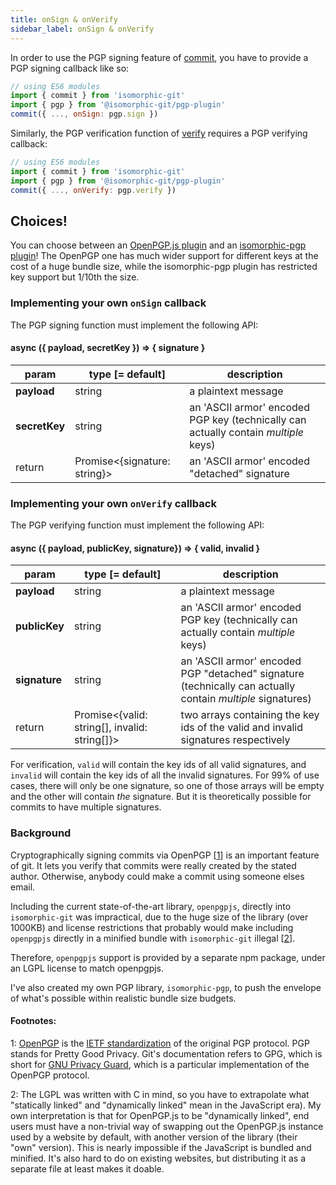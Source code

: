 ```yaml
---
title: onSign & onVerify
sidebar_label: onSign & onVerify
---
```


In order to use the PGP signing feature of [commit](./commit.md), you have to provide a PGP signing callback like so:

```js
// using ES6 modules
import { commit } from 'isomorphic-git'
import { pgp } from '@isomorphic-git/pgp-plugin'
commit({ ..., onSign: pgp.sign })
```

Similarly, the PGP verification function of [verify](./verify.md) requires a PGP verifying callback:

```js
// using ES6 modules
import { commit } from 'isomorphic-git'
import { pgp } from '@isomorphic-git/pgp-plugin'
commit({ ..., onVerify: pgp.verify })
```

## Choices!

You can choose between an [OpenPGP.js plugin](https://github.com/isomorphic-git/openpgp-plugin) and an [isomorphic-pgp plugin](https://github.com/isomorphic-git/pgp-plugin)!
The OpenPGP one has much wider support for different keys at the cost of a huge bundle size, while the isomorphic-pgp plugin has restricted key support but 1/10th the size.

### Implementing your own `onSign` callback

The PGP signing function must implement the following API:

#### async ({ payload, secretKey }) => { signature }

| param         | type [= default]               | description                                                                         |
| ------------- | ------------------------------ | ----------------------------------------------------------------------------------- |
| **payload**   | string                         | a plaintext message                                                                 |
| **secretKey** | string                         | an 'ASCII armor' encoded PGP key (technically can actually contain _multiple_ keys) |
| return        | Promise\<{signature: string}\> | an 'ASCII armor' encoded "detached" signature                                       |

### Implementing your own `onVerify` callback

The PGP verifying function must implement the following API:

#### async ({ payload, publicKey, signature}) => { valid, invalid }

| param         | type [= default]                                | description                                                                                                |
| ------------- | ----------------------------------------------- | ---------------------------------------------------------------------------------------------------------- |
| **payload**   | string                                          | a plaintext message                                                                                        |
| **publicKey** | string                                          | an 'ASCII armor' encoded PGP key (technically can actually contain _multiple_ keys)                        |
| **signature** | string                                          | an 'ASCII armor' encoded PGP "detached" signature (technically can actually contain _multiple_ signatures) |
| return        | Promise\<{valid: string[], invalid: string[]}\> | two arrays containing the key ids of the valid and invalid signatures respectively                         |

For verification, `valid` will contain the key ids of all valid signatures, and `invalid` will contain the key ids of all the invalid signatures.
For 99% of use cases, there will only be one signature, so one of those arrays will be empty and the other will contain  *the* signature.
But it is theoretically possible for commits to have multiple signatures.

### Background
Cryptographically signing commits via OpenPGP [[1](#footnote1)] is an important feature of git.
It lets you verify that commits were really created by the stated author.
Otherwise, anybody could make a commit using someone elses email.

Including the current state-of-the-art library, `openpgpjs`, directly into `isomorphic-git`
was impractical, due to the huge size of the library (over 1000KB) and license restrictions
that probably would make including `openpgpjs` directly in a minified bundle with `isomorphic-git`
illegal [[2](#footnote2)].

Therefore, `openpgpjs` support is provided by a separate npm package, under an LGPL license to match
openpgpjs.

I've also created my own PGP library, `isomorphic-pgp`, to push the envelope of what's possible within realistic bundle size budgets.

#### Footnotes:
<a name="footnote1">1</a>: [OpenPGP](https://www.openpgp.org/) is the [IETF standardization](https://tools.ietf.org/html/rfc4880) of the original PGP protocol. PGP stands for Pretty Good Privacy. Git's documentation refers to GPG, which is short for [GNU Privacy Guard](https://gnupg.org/), which is a particular implementation of the OpenPGP protocol.

<a name="footnote2">2</a>: The LGPL was written with C in mind, so you have to extrapolate what "statically linked" and "dynamically linked" mean in the JavaScript era).
My own interpretation is that for OpenPGP.js to be "dynamically linked", end users must have a non-trivial way of swapping out the OpenPGP.js instance used by a website by default, with another version of the library (their "own" version).
This is nearly impossible if the JavaScript is bundled and minified.
It's also hard to do on existing websites, but distributing it as a separate file at least makes it doable.
